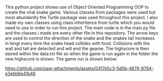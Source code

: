 

This python project shows use of Object Oriented Programming OOP to create the viral snake game.
Various classes from packages were used but most abundantly the Turtle package was used throughout this project.
I also made my own classes using class inheritence from turtle which you would need to use in order to run this project.
The main code is in the main.py file and the classes i made are every other file in this repository.
The arrow keys are used to control the direction of the snake and the snakes tail increases in lengt every time the snake head collides with food.
Collisions with the wall and tail are detected and will end the geame.
The highscore is then stored within the data.txt file so when the game is run again in the folder the new highscore is shown.
The game run is shown below:





https://github.com/user-attachments/assets/0417e5c3-5d0b-4674-8764-e3ebb6e41b46
